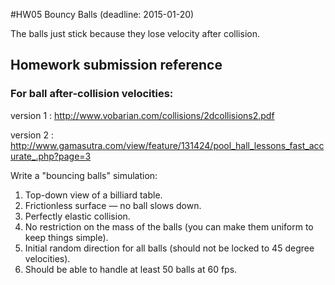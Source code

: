 #HW05 Bouncy Balls  (deadline: 2015-01-20)

The balls just stick because they lose velocity after collision.

## Homework submission reference
### For ball after-collision velocities:
version 1 : http://www.vobarian.com/collisions/2dcollisions2.pdf

version 2 : http://www.gamasutra.com/view/feature/131424/pool_hall_lessons_fast_accurate_.php?page=3


Write a "bouncing balls" simulation:

1. Top-down view of a billiard table.
2. Frictionless surface — no ball slows down.
3. Perfectly elastic collision.
4. No restriction on the mass of the balls (you can make them uniform to keep things simple).
5. Initial random direction for all balls (should not be locked to 45 degree velocities).
6. Should be able to handle at least 50 balls at 60 fps.
